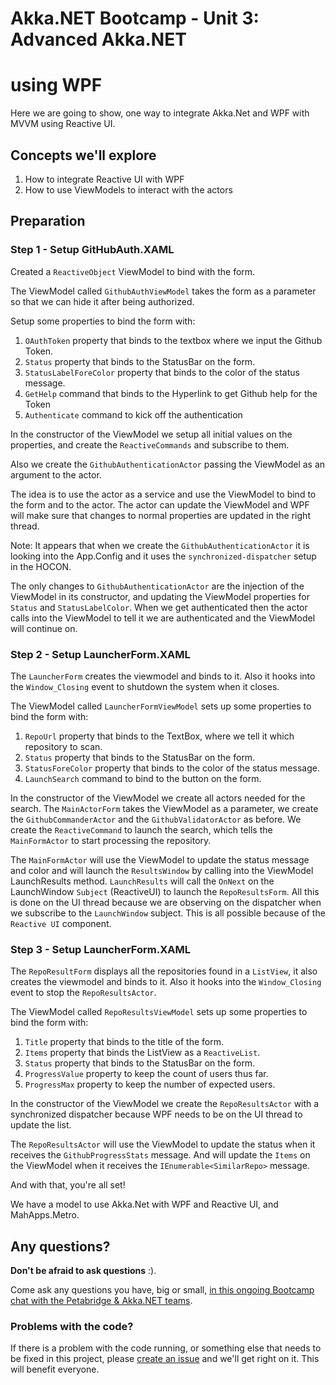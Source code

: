 
# Akka.NET Bootcamp - Unit 3: Advanced Akka.NET 
# using WPF


Here we are going to show, one way to integrate Akka.Net and WPF with MVVM using Reactive UI.

## Concepts we'll explore
1. How to integrate Reactive UI with WPF
2. How to use ViewModels to interact with the actors


## Preparation
### Step 1 - Setup GitHubAuth.XAML

Created a `ReactiveObject` ViewModel to bind with the form.
 
The ViewModel called `GithubAuthViewModel` takes the form as a parameter so that we can hide it after being authorized.

Setup some properties to bind the form with:

1. `OAuthToken` property that binds to the textbox where we input the Github Token.
2. `Status` property that binds to the StatusBar on the form.    
3. `StatusLabelForeColor` property that binds to the color of the status message.
4. `GetHelp` command that binds to the Hyperlink to get Github help for the Token
5. `Authenticate` command to kick off the authentication

In the constructor of the ViewModel we setup all initial values on the properties, and create the `ReactiveCommands` and subscribe to them.

Also we create the `GithubAuthenticationActor` passing the ViewModel as an argument to the actor. 

The idea is to use the actor as a service and use the ViewModel to bind to the form and to the actor. The actor can update the ViewModel and WPF will make sure that changes to normal properties are updated in the right thread. 

Note: It appears that when we create the `GithubAuthenticationActor` it is looking into the App.Config and it uses the `synchronized-dispatcher` setup in the HOCON. 

The only changes to `GithubAuthenticationActor` are the injection of the ViewModel in its constructor, and updating the ViewModel properties for `Status` and `StatusLabelColor`. When we get authenticated then the actor calls into the ViewModel to tell it we are authenticated and the ViewModel will continue on.


### Step 2 - Setup LauncherForm.XAML

The `LauncherForm` creates the viewmodel and binds to it. Also it hooks into the `Window_Closing` event to shutdown the system when it closes.

The ViewModel called `LauncherFormViewModel` sets up some properties to bind the form with:

1. `RepoUrl` property that binds to the TextBox, where we tell it which repository to scan.
2. `Status` property that binds to the StatusBar on the form.    
3. `StatusForeColor` property that binds to the color of the status message.
4. `LaunchSearch` command to bind to the button on the form.

In the constructor of the ViewModel we create all actors needed for the search. The `MainActorForm` takes the ViewModel as a parameter, we create the `GithubCommanderActor` and the `GithubValidatorActor` as before. We create the `ReactiveCommand` to launch the search, which tells the `MainFormActor` to start processing the repository.

The `MainFormActor` will use the ViewModel to update the status message and color and will launch the `ResultsWindow` by calling into the ViewModel LaunchResults method. 
`LaunchResults` will call the `OnNext` on the LaunchWindow `Subject` (ReactiveUI) to launch the `RepoResultsForm`. All this is done on the UI thread because we are observing on the dispatcher when we subscribe to the `LaunchWindow` subject. This is all possible because of the `Reactive UI` component.

### Step 3 - Setup LauncherForm.XAML

The `RepoResultForm` displays all the repositories found in a `ListView`, it also creates the viewmodel and binds to it. Also it hooks into the `Window_Closing` event to stop the `RepoResultsActor`.

The ViewModel called `RepoResultsViewModel` sets up some properties to bind the form with:

1. `Title` property that binds to the title of the form.
2. `Items` property that binds the ListView as a `ReactiveList`.    
3. `Status` property that binds to the StatusBar on the form.    
4. `ProgressValue` property to keep the count of users thus far.
5. `ProgressMax` property to keep the number of expected users.

In the constructor of the ViewModel we create the `RepoResultsActor` with a synchronized dispatcher because WPF needs to be on the UI thread to update the list.

The `RepoResultsActor` will use the ViewModel to update the status when it receives the `GithubProgressStats` message. And will update the `Items` on the ViewModel when it receives the `IEnumerable<SimilarRepo>` message.


And with that, you're all set! 

We have a model to use Akka.Net with WPF and Reactive UI, and MahApps.Metro.

## Any questions?
**Don't be afraid to ask questions** :).

Come ask any questions you have, big or small, [in this ongoing Bootcamp chat with the Petabridge & Akka.NET teams](https://gitter.im/petabridge/akka-bootcamp).


### Problems with the code?
If there is a problem with the code running, or something else that needs to be fixed in this project, please [create an issue](https://github.com/njimenez/AkkaProjects/issues) and we'll get right on it. This will benefit everyone.

